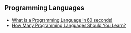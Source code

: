 ## Programming Languages

- [What is a Programming Language in 60 seconds!](https://www.youtube.com/watch?v=XASY30EfGAc)
- [How Many Programming Languages Should You Learn?](https://www.youtube.com/watch?v=Z554ln47V3k&t=127s)


